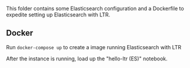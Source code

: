 This folder contains some Elasticsearch configuration and a Dockerfile to expedite setting up Elasticsearch with LTR.

## Docker
Run `docker-compose up` to create a image running Elasticsearch with LTR

After the instance is running, load up the "hello-ltr (ES)" notebook.
